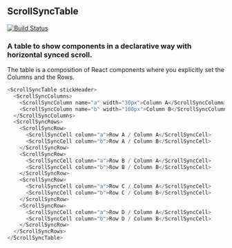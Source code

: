 ## ScrollSyncTable
[![Build Status](https://travis-ci.org/ndiaz-candido/react-scroll-sync-table.svg?branch=master)](https://travis-ci.org/ndiaz-candido/react-scroll-sync-table)
### A table to show components in a declarative way with horizontal synced scroll.


The table is a composition of React components where you explicitly set the Columns and the Rows.

```js
<ScrollSyncTable stickHeader>
  <ScrollSyncColumns>
    <ScrollSyncColumn name="a" width="30px">Column A</ScrollSyncColumn>
    <ScrollSyncColumn name="b" width="100px">Column B</ScrollSyncColumn>
  </ScrollSyncColumns>
  <ScrollSyncRows>
    <ScrollSyncRow>
      <ScrollSyncCell column="a">Row A / Column A</ScrollSyncCell>
      <ScrollSyncCell column="b">Row A / Column B</ScrollSyncCell>
    </ScrollSyncRow>
    <ScrollSyncRow>
      <ScrollSyncCell column="a">Row B / Column A</ScrollSyncCell>
      <ScrollSyncCell column="b">Row B / Column B</ScrollSyncCell>
    </ScrollSyncRow>
    <ScrollSyncRow>
      <ScrollSyncCell column="a">Row C / Column A</ScrollSyncCell>
      <ScrollSyncCell column="b">Row C / Column B</ScrollSyncCell>
    </ScrollSyncRow>
    <ScrollSyncRow>
      <ScrollSyncCell column="a">Row D / Column A</ScrollSyncCell>
      <ScrollSyncCell column="b">Row D / Column B</ScrollSyncCell>
    </ScrollSyncRow>
  </ScrollSyncRows>
</ScrollSyncTable>
```
